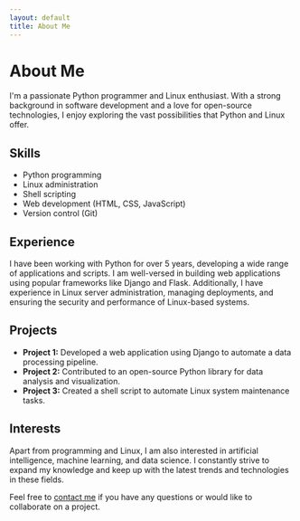 ```yaml
---
layout: default
title: About Me
---
```


# About Me

I'm a passionate Python programmer and Linux enthusiast. With a strong background in software development and a love for open-source technologies, I enjoy exploring the vast possibilities that Python and Linux offer.

## Skills

- Python programming
- Linux administration
- Shell scripting
- Web development (HTML, CSS, JavaScript)
- Version control (Git)

## Experience

I have been working with Python for over 5 years, developing a wide range of applications and scripts. I am well-versed in building web applications using popular frameworks like Django and Flask. Additionally, I have experience in Linux server administration, managing deployments, and ensuring the security and performance of Linux-based systems.

## Projects

- **Project 1:** Developed a web application using Django to automate a data processing pipeline.
- **Project 2:** Contributed to an open-source Python library for data analysis and visualization.
- **Project 3:** Created a shell script to automate Linux system maintenance tasks.

## Interests

Apart from programming and Linux, I am also interested in artificial intelligence, machine learning, and data science. I constantly strive to expand my knowledge and keep up with the latest trends and technologies in these fields.

Feel free to [contact me](/contact) if you have any questions or would like to collaborate on a project.
